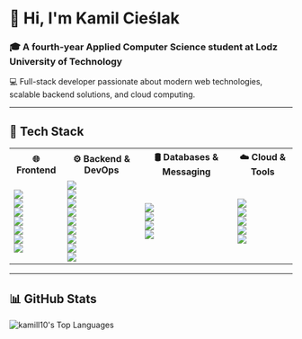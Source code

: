 # 👋 Hi, I'm Kamil Cieślak  

### 🎓 A fourth-year Applied Computer Science student at Lodz University of Technology  
💻 Full-stack developer passionate about modern web technologies, scalable backend solutions, and cloud computing.  

---

## 🚀 Tech Stack  

<table>
  <tr>
    <th>🌐 Frontend</th>
    <th>⚙️ Backend & DevOps</th>
    <th>🛢️ Databases & Messaging</th>
    <th>☁️ Cloud & Tools</th>
  </tr>
  <tr>
    <td>
      <img src="https://img.shields.io/badge/react-%2320232a.svg?style=for-the-badge&logo=react&logoColor=%2361DAFB">
      <br>
      <img src="https://img.shields.io/badge/vue.js-%2335495e.svg?style=for-the-badge&logo=vuedotjs&logoColor=%234FC08D">
      <br>
      <img src="https://img.shields.io/badge/Next.js-000000?style=for-the-badge&logo=nextdotjs&logoColor=white">
      <br>
      <img src="https://img.shields.io/badge/typescript-%23007ACC.svg?style=for-the-badge&logo=typescript&logoColor=white">
      <br>
      <img src="https://img.shields.io/badge/tailwindcss-%2338B2AC.svg?style=for-the-badge&logo=tailwind-css&logoColor=white">
      <br>
      <img src="https://img.shields.io/badge/shadcn/ui-000000?style=for-the-badge&logo=react&logoColor=white">
      <br>
      <img src="https://img.shields.io/badge/bootstrap-%238511FA.svg?style=for-the-badge&logo=bootstrap&logoColor=white">
    </td>
    <td>
      <img src="https://img.shields.io/badge/java-%23ED8B00.svg?style=for-the-badge&logo=openjdk&logoColor=white">
      <br>
      <img src="https://img.shields.io/badge/spring-%236DB33F.svg?style=for-the-badge&logo=spring&logoColor=white">
      <br>
      <img src="https://img.shields.io/badge/spring%20cloud-%236DB33F.svg?style=for-the-badge&logo=spring&logoColor=white">
      <br>
      <img src="https://img.shields.io/badge/express.js-%23404d59.svg?style=for-the-badge&logo=express&logoColor=%2361DAFB">
      <br>
      <img src="https://img.shields.io/badge/JWT-black?style=for-the-badge&logo=JSON%20web%20tokens">
      <br>
      <img src="https://img.shields.io/badge/docker-%230db7ed.svg?style=for-the-badge&logo=docker&logoColor=white">
      <br>
      <img src="https://img.shields.io/badge/nginx-%23009639.svg?style=for-the-badge&logo=nginx&logoColor=white">
      <br>
      <img src="https://img.shields.io/badge/jenkins-%232C5263.svg?style=for-the-badge&logo=jenkins&logoColor=white">
      <br>
      <img src="https://img.shields.io/badge/Apache%20Maven-C71A36?style=for-the-badge&logo=Apache%20Maven&logoColor=white">
    </td>
    <td>
      <img src="https://img.shields.io/badge/postgres-%23316192.svg?style=for-the-badge&logo=postgresql&logoColor=white">
      <br>
      <img src="https://img.shields.io/badge/MongoDB-%234ea94b.svg?style=for-the-badge&logo=mongodb&logoColor=white">
      <br>
      <img src="https://img.shields.io/badge/redis-%23DD0031.svg?style=for-the-badge&logo=redis&logoColor=white">
      <br>
      <img src="https://img.shields.io/badge/Apache%20Kafka-231F20?style=for-the-badge&logo=apache-kafka&logoColor=white">
    </td>
    <td>
      <img src="https://img.shields.io/badge/AWS-%23FF9900.svg?style=for-the-badge&logo=amazon-aws&logoColor=white">
      <br>
      <img src="https://img.shields.io/badge/git-%23F05033.svg?style=for-the-badge&logo=git&logoColor=white">
      <br>
      <img src="https://img.shields.io/badge/jira-%230A0FFF.svg?style=for-the-badge&logo=jira&logoColor=white">
      <br>
      <img src="https://img.shields.io/badge/playwright-%2312100E.svg?style=for-the-badge&logo=playwright&logoColor=white">
      <br>
      <img src="https://img.shields.io/badge/-React%20Query-FF4154?style=for-the-badge&logo=react-query&logoColor=white">
    </td>
  </tr>
</table>

---

## 📊 GitHub Stats  
![kamill10's Top Languages](https://github-readme-stats.vercel.app/api/top-langs/?username=kamill10&theme=vue-dark&show_icons=true&hide_border=true&layout=compact)  

<!-- Proudly created with GPRM ( https://gprm.itsvg.in ) -->

